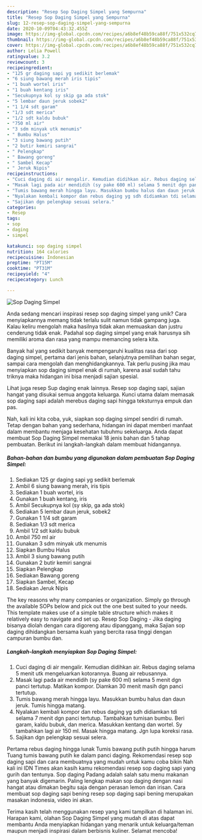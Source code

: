 ```yaml
---
description: "Resep Sop Daging Simpel yang Sempurna"
title: "Resep Sop Daging Simpel yang Sempurna"
slug: 12-resep-sop-daging-simpel-yang-sempurna
date: 2020-10-09T04:43:32.455Z
image: https://img-global.cpcdn.com/recipes/a6b8ef48b59ca88f/751x532cq70/sop-daging-simpel-foto-resep-utama.jpg
thumbnail: https://img-global.cpcdn.com/recipes/a6b8ef48b59ca88f/751x532cq70/sop-daging-simpel-foto-resep-utama.jpg
cover: https://img-global.cpcdn.com/recipes/a6b8ef48b59ca88f/751x532cq70/sop-daging-simpel-foto-resep-utama.jpg
author: Lelia Powell
ratingvalue: 3.2
reviewcount: 3
recipeingredient:
- "125 gr daging sapi yg sedikit berlemak"
- "6 siung bawang merah iris tipis"
- "1 buah wortel iris"
- "1 buah kentang iris"
- "Secukupnya kol sy skip ga ada stok"
- "5 lembar daun jeruk sobek2"
- "1 1/4 sdt garam"
- "1/3 sdt merica"
- "1/2 sdt kaldu bubuk"
- "750 ml air"
- "3 sdm minyak utk menumis"
- " Bumbu Halus"
- "3 siung bawang putih"
- "2 butir kemiri sangrai"
- " Pelengkap"
- " Bawang goreng"
- " Sambel Kecap"
- " Jeruk Nipis"
recipeinstructions:
- "Cuci daging di air mengalir. Kemudian didihkan air. Rebus daging selama 5 menit utk mengeluarkan kotorannya. Buang air rebusannya."
- "Masak lagi pada air mendidih (sy pake 600 ml) selama 5 menit dgn panci tertutup. Matikan kompor. Diamkan 30 menit masih dgn panci tertutup."
- "Tumis bawang merah hingga layu. Masukkan bumbu halus dan daun jeruk. Tumis hingga matang."
- "Nyalakan kembali kompor dan rebus daging yg sdh didiamkan tdi selama 7 menit dgn panci tertutup. Tambahkan tumisan bumbu. Beri garam, kaldu bubuk, dan merica. Masukkan kentang dan wortel. Sy tambahkan lagi air 150 ml. Masak hingga matang. Jgn lupa koreksi rasa."
- "Sajikan dgn pelengkap sesuai selera."
categories:
- Resep
tags:
- sop
- daging
- simpel

katakunci: sop daging simpel 
nutrition: 164 calories
recipecuisine: Indonesian
preptime: "PT15M"
cooktime: "PT31M"
recipeyield: "4"
recipecategory: Lunch

---
```



![Sop Daging Simpel](https://img-global.cpcdn.com/recipes/a6b8ef48b59ca88f/751x532cq70/sop-daging-simpel-foto-resep-utama.jpg)

Anda sedang mencari inspirasi resep sop daging simpel yang unik? Cara menyiapkannya memang tidak terlalu sulit namun tidak gampang juga. Kalau keliru mengolah maka hasilnya tidak akan memuaskan dan justru cenderung tidak enak. Padahal sop daging simpel yang enak harusnya sih memiliki aroma dan rasa yang mampu memancing selera kita.

Banyak hal yang sedikit banyak mempengaruhi kualitas rasa dari sop daging simpel, pertama dari jenis bahan, selanjutnya pemilihan bahan segar, sampai cara mengolah dan menghidangkannya. Tak perlu pusing jika mau menyiapkan sop daging simpel enak di rumah, karena asal sudah tahu triknya maka hidangan ini bisa menjadi sajian spesial.

Lihat juga resep Sup daging enak lainnya. Resep sop daging sapi, sajian hangat yang disukai semua anggota keluarga. Kunci utama dalam memasak sop daging sapi adalah merebus daging sapi hingga teksturnya empuk dan pas.


Nah, kali ini kita coba, yuk, siapkan sop daging simpel sendiri di rumah. Tetap dengan bahan yang sederhana, hidangan ini dapat memberi manfaat dalam membantu menjaga kesehatan tubuhmu sekeluarga. Anda dapat membuat Sop Daging Simpel memakai 18 jenis bahan dan 5 tahap pembuatan. Berikut ini langkah-langkah dalam membuat hidangannya.

<!--inarticleads1-->

##### Bahan-bahan dan bumbu yang digunakan dalam pembuatan Sop Daging Simpel:

1. Sediakan 125 gr daging sapi yg sedikit berlemak
1. Ambil 6 siung bawang merah, iris tipis
1. Sediakan 1 buah wortel, iris
1. Gunakan 1 buah kentang, iris
1. Ambil Secukupnya kol (sy skip, ga ada stok)
1. Sediakan 5 lembar daun jeruk, sobek2
1. Gunakan 1 1/4 sdt garam
1. Sediakan 1/3 sdt merica
1. Ambil 1/2 sdt kaldu bubuk
1. Ambil 750 ml air
1. Gunakan 3 sdm minyak utk menumis
1. Siapkan  Bumbu Halus
1. Ambil 3 siung bawang putih
1. Gunakan 2 butir kemiri sangrai
1. Siapkan  Pelengkap
1. Sediakan  Bawang goreng
1. Siapkan  Sambel, Kecap
1. Sediakan  Jeruk Nipis


The key reasons why many companies or organization. Simply go through the available SOPs below and pick out the one best suited to your needs. This template makes use of a simple table structure which makes it relatively easy to navigate and set up. Resep Sop Daging - Jika daging bisanya diolah dengan cara digoreng atau dipanggang, maka Sajian sop daging dihidangkan bersama kuah yang bercita rasa tinggi dengan campuran bumbu dan. 

<!--inarticleads2-->

##### Langkah-langkah menyiapkan Sop Daging Simpel:

1. Cuci daging di air mengalir. Kemudian didihkan air. Rebus daging selama 5 menit utk mengeluarkan kotorannya. Buang air rebusannya.
1. Masak lagi pada air mendidih (sy pake 600 ml) selama 5 menit dgn panci tertutup. Matikan kompor. Diamkan 30 menit masih dgn panci tertutup.
1. Tumis bawang merah hingga layu. Masukkan bumbu halus dan daun jeruk. Tumis hingga matang.
1. Nyalakan kembali kompor dan rebus daging yg sdh didiamkan tdi selama 7 menit dgn panci tertutup. Tambahkan tumisan bumbu. Beri garam, kaldu bubuk, dan merica. Masukkan kentang dan wortel. Sy tambahkan lagi air 150 ml. Masak hingga matang. Jgn lupa koreksi rasa.
1. Sajikan dgn pelengkap sesuai selera.


Pertama rebus daging hingga lunak Tumis bawang putih putih hingga harum Tuang tumis bawang putih ke dalam panci daging. Rekomendasi resep sop daging sapi dan cara membuatnya yang mudah untuk kamu coba bikin Nah kali ini IDN Times akan kasih kamu rekomendasi resep sop daging sapi yang gurih dan tentunya. Sop daging Padang adalah salah satu menu makanan yang banyak digemarin. Paling lengkap makan sop daging dengan nasi hangat atau dimakan begitu saja dengan perasan lemon dan irisan. Cara membuat sop daging sapi bening resep sop daging sapi bening merupakan masakan indonesia, video ini akan. 

Terima kasih telah menggunakan resep yang kami tampilkan di halaman ini. Harapan kami, olahan Sop Daging Simpel yang mudah di atas dapat membantu Anda menyiapkan hidangan yang menarik untuk keluarga/teman maupun menjadi inspirasi dalam berbisnis kuliner. Selamat mencoba!
